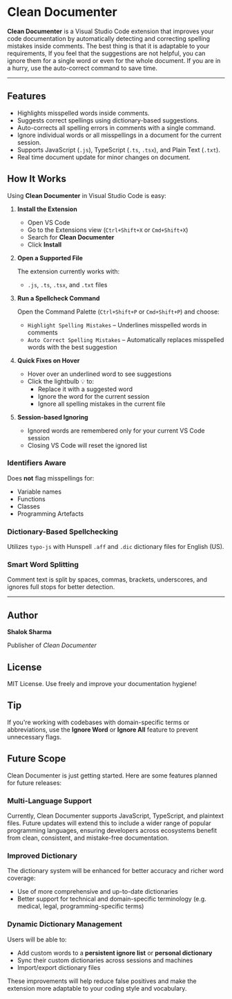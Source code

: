 # Clean Documenter

**Clean Documenter** is a Visual Studio Code extension that improves your code documentation by automatically detecting and correcting spelling mistakes inside comments. The best thing is that it is adaptable to your requirements, If you feel that the suggestions are not helpful, you can ignore them for a single word or even for the whole document. If you are in a hurry, use the auto-correct command to save time.

---

## Features

- Highlights misspelled words inside comments.
- Suggests correct spellings using dictionary-based suggestions.
- Auto-corrects all spelling errors in comments with a single command.
- Ignore individual words or all misspellings in a document for the current session.
- Supports JavaScript (`.js`), TypeScript (`.ts`, `.tsx`), and Plain Text (`.txt`).
- Real time document update for minor changes on document.

## How It Works

Using **Clean Documenter** in Visual Studio Code is easy:

1. **Install the Extension**

   - Open VS Code
   - Go to the Extensions view (`Ctrl+Shift+X` or `Cmd+Shift+X`)
   - Search for **Clean Documenter**
   - Click **Install**

2. **Open a Supported File**

   The extension currently works with:

   - `.js`, `.ts`, `.tsx`, and `.txt` files

3. **Run a Spellcheck Command**

   Open the Command Palette (`Ctrl+Shift+P` or `Cmd+Shift+P`) and choose:

   - `Highlight Spelling Mistakes` – Underlines misspelled words in comments
   - `Auto Correct Spelling Mistakes` – Automatically replaces misspelled words with the best suggestion

4. **Quick Fixes on Hover**

   - Hover over an underlined word to see suggestions
   - Click the lightbulb 💡 to:
     - Replace it with a suggested word
     - Ignore the word for the current session
     - Ignore all spelling mistakes in the current file

5. **Session-based Ignoring**

   - Ignored words are remembered only for your current VS Code session
   - Closing VS Code will reset the ignored list

### Identifiers Aware

Does **not** flag misspellings for:

- Variable names
- Functions
- Classes
- Programming Artefacts

### Dictionary-Based Spellchecking

Utilizes `typo-js` with Hunspell `.aff` and `.dic` dictionary files for English (US).

### Smart Word Splitting

Comment text is split by spaces, commas, brackets, underscores, and ignores full stops for better detection.

---

## Author

**Shalok Sharma**

Publisher of _Clean Documenter_

## License

MIT License. Use freely and improve your documentation hygiene!

## Tip

If you're working with codebases with domain-specific terms or abbreviations, use the **Ignore Word** or **Ignore All** feature to prevent unnecessary flags.

## Future Scope

Clean Documenter is just getting started. Here are some features planned for future releases:

### Multi-Language Support

Currently, Clean Documenter supports JavaScript, TypeScript, and plaintext files. Future updates will extend this to include a wider range of popular programming languages, ensuring developers across ecosystems benefit from clean, consistent, and mistake-free documentation.

### Improved Dictionary

The dictionary system will be enhanced for better accuracy and richer word coverage:

- Use of more comprehensive and up-to-date dictionaries
- Better support for technical and domain-specific terminology (e.g. medical, legal, programming-specific terms)

### Dynamic Dictionary Management

Users will be able to:

- Add custom words to a **persistent ignore list** or **personal dictionary**
- Sync their custom dictionaries across sessions and machines
- Import/export dictionary files

These improvements will help reduce false positives and make the extension more adaptable to your coding style and vocabulary.
